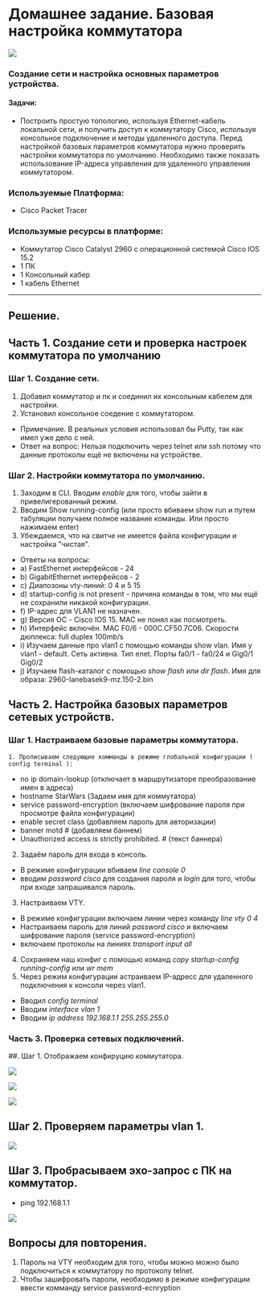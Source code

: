 # Домашнее задание. Базовая настройка коммутатора
![](https://github.com/Despirant/Desp_Labs/blob/main/pics/Labs1Top.png)
### Создание сети и настройка основных параметров устройства.
 #### Задачи:
 - Построить простую топологию, используя Ethernet-кабель локальной сети, и получить доступ к коммутатору Cisco, используя консольное подключение и методы удаленного доступа. Перед настройкой базовых параметров коммутатора нужно проверить настройки коммутатора по умолчанию. Необходимо также показать использование IP-адреса управления для удаленного управления коммутатором.
 ### Используемые Платформа:
  - Cisco Packet Tracer
 ### Использумые ресурсы в платформе:
  - Коммутатор Cisco Catalyst 2960 с операционной системой Cisco lOS 15.2
  - 1 ПК 
  - 1 Консольный кабер
  - 1 кабель Ethernet
  
  ---
  
  ## Решение. 
  ## Часть 1. Создание сети и проверка настроек коммутатора по умолчанию
  ### Шаг 1. Создание сети.
  1. Добавил коммутатор и пк и соединил их консольным кабелем для настройки.
  2. Установил консольное соедение с коммутатором. 
   - Примечание. В реальных условия использовал бы Putty, так как имел уже дело с ней. 
   - Ответ на вопрос: Нельзя подключить через telnet или ssh потому что данные протоколы ещё не включены на устройстве. 
  
  ### Шаг 2. Настройки коммутатора по умолчанию.
   1. Заходим в CLI. Вводим *enable* для того, чтобы зайти в привелигерованный режим. 
   2. Вводим Show running-config (или просто вбиваем show run и путем табуляции получаем полное название команды. Или просто нажимаем enter)
   3. Убеждаемся, что на свитче не имеется файла конфигурации и настройка "чистая". 
   - Ответы на вопросы:
   - а) FastEthernet интерфейсов - 24
   - b) GigabitEthernet интерфейсов - 2 
   - c) Диапозоны vty-линий: 0 4 и 5 15
   - d) startup-config is not present - причина команды в том, что мы ещё не сохранили никакой конфигурации. 
   - f) IP-адрес для VLAN1 не назначен.
   - g) Версия ОС - Cisco IOS 15. MAC не понял как посмотреть. 
   - h) Интерфейс включён. MAC F0/6 - 000C.CF50.7C06. Скорости дюплекса: full duplex 100mb/s
   - i) Изучаем данные про vlan1 с помощью команды show vlan. Имя у vlan1 - default. Сеть активна. Тип enet. Порты fa0/1 - fa0/24 и Gig0/1 Gig0/2
   - j) Изучаем flash-каталог с помощью *show flash* или *dir flash*. Имя для образа: 2960-lanebasek9-mz.150-2.bin
   
   ## Часть 2. Настройка базовых параметров сетевых устройств.
   ### Шаг 1. Настраиваем базовые параметры коммутатора. 
    1. Прописываем следующие комманды в режиме глобальной конфигурации ( config terminal ):
 - no ip domain-lookup (отключает в маршрутизаторе преобразование имен в адреса)
 - hostname StarWars (Задаем имя для коммутатора)
 - service password-encryption (включаем шифрование пароля при просмотре файла конфигурации)
 - enable secret class (добавляем пароль для авторизации)
 - banner motd # (добавляем баннем)
 - Unauthorized access is strictly prohibited. # (текст баннера)
  2. Задаём пароль для входа в консоль. 
  - В режиме конфигурации вбиваем *line console 0*
  - вводим *password cisco* для создания пароля и *login* для того, чтобы при входе запрашивался пароль.
  3. Настраиваем VTY.
   - В режиме конфигурации включаем линии через команду *line vty 0 4* 
   - Настраиваем пароль для линий *password cisco* и включаем шифрование пароля (service password-encryption)
   - включаем протоколы на линиях *transport input all*
  4. Сохраняем наш конфиг с помощью команд *copy startup-config running-config* или *wr mem*
  5. Через режим конфигурации астраиваем IP-адресс для удаленного подключения к консоли через vlan1.
  - Вводил *config terminal* 
  - Вводим *interface vlan 1*
  - Вводим *ip address 192.168.1.1 255.255.255.0*

### Часть 3. Проверка сетевых подключений. 
##. Шаг 1. Отображаем конфируцию коммутатора. 

![](https://github.com/Despirant/Desp_Labs/blob/main/pics/lab1-2.PNG)

![](https://github.com/Despirant/Desp_Labs/blob/main/pics/lab1-3.PNG)

![](https://github.com/Despirant/Desp_Labs/blob/main/pics/lab1-4.PNG)

## Шаг 2. Проверяем параметры vlan 1. 
![](https://github.com/Despirant/Desp_Labs/blob/main/pics/lab1-5.PNG)

## Шаг 3. Пробрасываем эхо-запрос с ПК на коммутатор.
- ping 192.168.1.1

![](https://github.com/Despirant/Desp_Labs/blob/main/pics/lab1-6.PNG)


## Вопросы для повторения.
1. Пароль на VTY необходим для того, чтобы можно можно было подключиться к коммутатору по протоколу telnet.
2. Чтобы зашифровать пароли, необходимо в режиме конфигурации ввести комманду service password-ecnryption

  
   
 
 
 


   
  
